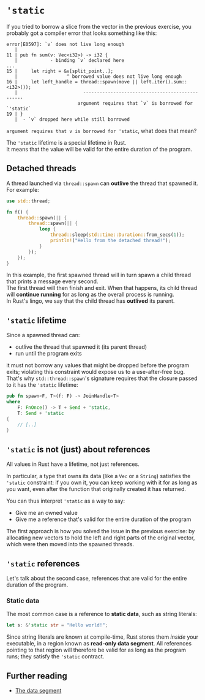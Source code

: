 # `'static`

If you tried to borrow a slice from the vector in the previous exercise,
you probably got a compiler error that looks something like this:

```text
error[E0597]: `v` does not live long enough
   |
11 | pub fn sum(v: Vec<i32>) -> i32 {
   |            - binding `v` declared here
...
15 |     let right = &v[split_point..];
   |                  ^ borrowed value does not live long enough
16 |     let left_handle = thread::spawn(move || left.iter().sum::<i32>());
   |                        ------------------------------------------------ 
                          argument requires that `v` is borrowed for `'static`
19 | }
   |  - `v` dropped here while still borrowed
```

`argument requires that v is borrowed for 'static`, what does that mean?

The `'static` lifetime is a special lifetime in Rust.  
It means that the value will be valid for the entire duration of the program.

## Detached threads

A thread launched via `thread::spawn` can **outlive** the thread that spawned it.  
For example:

```rust
use std::thread;

fn f() {
    thread::spawn(|| {
        thread::spawn(|| {
            loop {
                thread::sleep(std::time::Duration::from_secs(1));
                println!("Hello from the detached thread!");
            }
        });
    });
}
```

In this example, the first spawned thread will in turn spawn 
a child thread that prints a message every second.  
The first thread will then finish and exit. When that happens,
its child thread will **continue running** for as long as the 
overall process is running.  
In Rust's lingo, we say that the child thread has **outlived**
its parent.

## `'static` lifetime

Since a spawned thread can:

- outlive the thread that spawned it (its parent thread)
- run until the program exits

it must not borrow any values that might be dropped before the program exits;
violating this constraint would expose us to a use-after-free bug.  
That's why `std::thread::spawn`'s signature requires that the closure passed to it
has the `'static` lifetime:

```rust
pub fn spawn<F, T>(f: F) -> JoinHandle<T> 
where
    F: FnOnce() -> T + Send + 'static,
    T: Send + 'static
{
    // [..]
}
```

## `'static` is not (just) about references

All values in Rust have a lifetime, not just references.

In particular, a type that owns its data (like a `Vec` or a `String`) 
satisfies the `'static` constraint: if you own it, you can keep working with it
for as long as you want, even after the function that originally created it 
has returned.

You can thus interpret `'static` as a way to say:

- Give me an owned value
- Give me a reference that's valid for the entire duration of the program

The first approach is how you solved the issue in the previous exercise:
by allocating new vectors to hold the left and right parts of the original vector,
which were then moved into the spawned threads.

## `'static` references

Let's talk about the second case, references that are valid for the entire
duration of the program.

### Static data

The most common case is a reference to **static data**, such as string literals:

```rust
let s: &'static str = "Hello world!";
```

Since string literals are known at compile-time, Rust stores them *inside* your executable,
in a region known as **read-only data segment**. 
All references pointing to that region will therefore be valid for as long as 
the program runs; they satisfy the `'static` contract.

## Further reading

- [The data segment](https://en.wikipedia.org/wiki/Data_segment)
